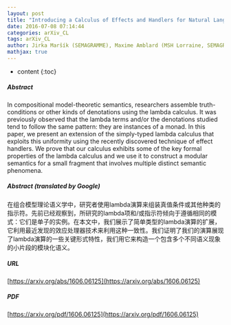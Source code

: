 ```yaml
---
layout: post
title: "Introducing a Calculus of Effects and Handlers for Natural Language Semantics"
date: 2016-07-08 07:14:44
categories: arXiv_CL
tags: arXiv_CL
author: Jirka Maršík (SEMAGRAMME), Maxime Amblard (MSH Lorraine, SEMAGRAMME)
mathjax: true
---
```


* content
{:toc}

##### Abstract
In compositional model-theoretic semantics, researchers assemble truth-conditions or other kinds of denotations using the lambda calculus. It was previously observed that the lambda terms and/or the denotations studied tend to follow the same pattern: they are instances of a monad. In this paper, we present an extension of the simply-typed lambda calculus that exploits this uniformity using the recently discovered technique of effect handlers. We prove that our calculus exhibits some of the key formal properties of the lambda calculus and we use it to construct a modular semantics for a small fragment that involves multiple distinct semantic phenomena.

##### Abstract (translated by Google)
在组合模型理论语义学中，研究者使用lambda演算来组装真值条件或其他种类的指示符。先前已经观察到，所研究的lambda项和/或指示符倾向于遵循相同的模式：它们是单子的实例。在本文中，我们展示了简单类型的lambda演算的扩展，它利用最近发现的效应处理器技术来利用这种一致性。我们证明了我们的演算展现了lambda演算的一些关键形式特性，我们用它来构造一个包含多个不同语义现象的小片段的模块化语义。

##### URL
[https://arxiv.org/abs/1606.06125](https://arxiv.org/abs/1606.06125)

##### PDF
[https://arxiv.org/pdf/1606.06125](https://arxiv.org/pdf/1606.06125)


